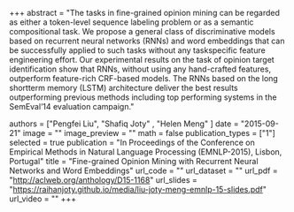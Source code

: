 +++
abstract = "The tasks in fine-grained opinion mining can be regarded as either a token-level sequence labeling problem or as a semantic compositional task. We propose a general class of discriminative models based on recurrent neural networks (RNNs) and word embeddings that can be successfully applied to such tasks without any taskspecific feature engineering effort. Our experimental results on the task of opinion target identification show that RNNs, without using any hand-crafted features,  outperform feature-rich CRF-based models. The RNNs based on the long shortterm memory (LSTM) architecture deliver the best results outperforming previous methods including top performing systems in the SemEval’14 evaluation campaign."

authors = ["Pengfei Liu", "Shafiq Joty" , "Helen Meng" ]
date = "2015-09-21"
image = ""
image_preview = ""
math = false
publication_types = ["1"]
selected = true
publication = "In Proceedings of the Conference on Empirical Methods in Natural Language Processing (EMNLP-2015), Lisbon, Portugal"
title = "Fine-grained Opinion Mining with Recurrent Neural Networks and Word Embeddings"
url_code = ""
url_dataset = ""
url_pdf = "http://aclweb.org/anthology/D15-1168"
url_slides = "https://raihanjoty.github.io/media/liu-joty-meng-emnlp-15-slides.pdf"
url_video = ""
+++


